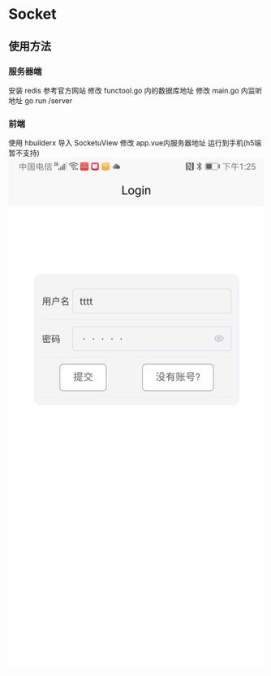# Socket
## 使用方法
### 服务器端
安装 redis 参考官方网站
修改 functool.go 内的数据库地址
修改 main.go 内监听地址
go run /server
### 前端
使用 hbuilderx 导入 SocketuView 
修改 app.vue内服务器地址
运行到手机(h5端暂不支持)
![Alt text](https://github.com/brejce/SocketChat/blob/main/ScreenShots/登录界面.jpg)
